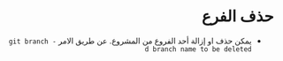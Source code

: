 
# <div dir=rtl>حذف الفرع</dir>

<div dir=rtl>

* يمكن حذف او إزالة أحد الفروع من المشروع. عن طريق الامر `git branch -d branch name to be deleted`
 </dir>